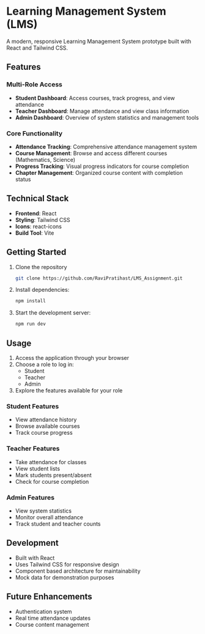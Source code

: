 # Learning Management System (LMS)

A modern, responsive Learning Management System prototype built with React and Tailwind CSS.

## Features

### Multi-Role Access

- **Student Dashboard**: Access courses, track progress, and view attendance
- **Teacher Dashboard**: Manage attendance and view class information
- **Admin Dashboard**: Overview of system statistics and management tools

### Core Functionality

- **Attendance Tracking**: Comprehensive attendance management system
- **Course Management**: Browse and access different courses (Mathematics, Science)
- **Progress Tracking**: Visual progress indicators for course completion
- **Chapter Management**: Organized course content with completion status

## Technical Stack

- **Frontend**: React
- **Styling**: Tailwind CSS
- **Icons**: react-icons
- **Build Tool**: Vite

## Getting Started

1. Clone the repository
   ```bash
   git clone https://github.com/RaviPratihast/LMS_Assignment.git
   ```
3. Install dependencies:
   ```bash
   npm install
   ```
4. Start the development server:
   ```bash
   npm run dev
   ```

## Usage

1. Access the application through your browser
2. Choose a role to log in:
   - Student
   - Teacher
   - Admin
3. Explore the features available for your role

### Student Features

- View attendance history
- Browse available courses
- Track course progress

### Teacher Features

- Take attendance for classes
- View student lists
- Mark students present/absent
- Check for course completion

### Admin Features

- View system statistics
- Monitor overall attendance
- Track student and teacher counts

## Development

- Built with React
- Uses Tailwind CSS for responsive design
- Component based architecture for maintainability
- Mock data for demonstration purposes

## Future Enhancements

- Authentication system
- Real time attendance updates
- Course content management

